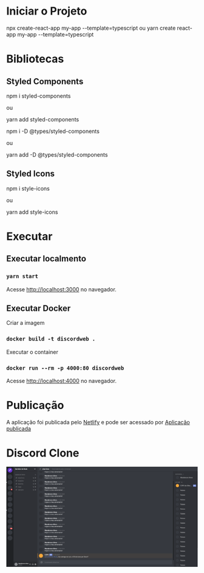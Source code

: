 # Iniciar o Projeto

npx create-react-app my-app --template=typescript
ou
yarn create react-app my-app --template=typescript

# Bibliotecas

## Styled Components

npm i styled-components

ou

yarn add styled-components

npm i -D @types/styled-components

ou

yarn add -D @types/styled-components

## Styled Icons

npm i style-icons

ou

yarn add style-icons

# Executar

## Executar localmento

### `yarn start`

Acesse [http://localhost:3000](http://localhost:3000) no navegador.

## Executar Docker

Criar a imagem

### `docker build -t discordweb .`

Executar o container

### `docker run --rm -p 4000:80 discordweb`

Acesse [http://localhost:4000](http://localhost:3000) no navegador.

# Publicação

A aplicação foi publicada pelo [Netlify](https://www.netlify.com/) e pode ser acessado por [Aplicação publicada](https://cranky-pare-58274b.netlify.app/)

# Discord Clone

![alt text](https://github.com/wandealves/clone-discord/blob/main/public/images/pagina.png)
